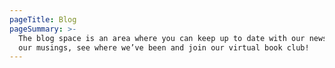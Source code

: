 ```yaml
---
pageTitle: Blog
pageSummary: >-
  The blog space is an area where you can keep up to date with our news, read
  our musings, see where we’ve been and join our virtual book club!
---
```


